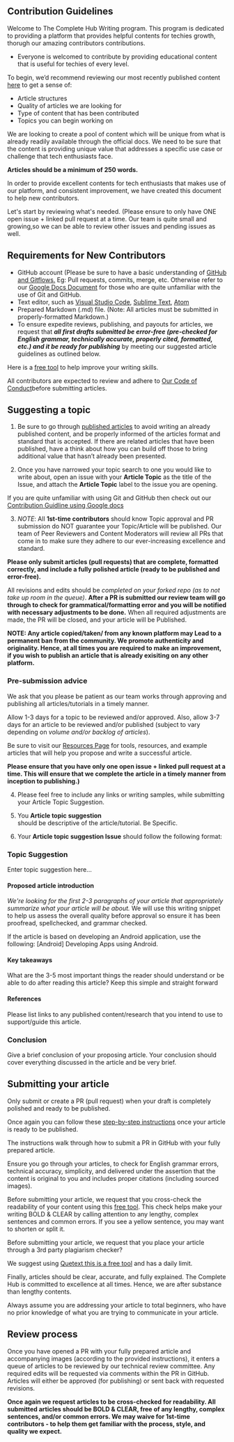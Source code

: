 ## Contribution Guidelines
Welcome to The Complete Hub Writing program. This program is dedicated to providing a platform that provides helpful contents for techies growth, thorugh our amazing contributors contributions. 

- Everyone is welcomed to contribute by providing educational content that is useful for techies of every level. 

To begin, we’d recommend reviewing our most recently published content [here](https://tch.powerappsportals.com/) to get a sense of:

- Article structures
- Quality of articles we are looking for
- Type of content that has been contributed 
- Topics you can begin working on
 
We are looking to create a pool of content which will be unique from what is already readily available through the official docs. We need to be sure that the content is providing unique value that addresses a specific use case or challenge that tech enthusiasts face. 

**Articles should be a minimum of 250 words.**

In order to provide excellent contents for tech enthusiasts that makes use of our platform, and consistent improvement, we have created this document to help new contributors.

Let's start by reviewing what's needed. (Please ensure to only have ONE open issue + linked pull request at a time. Our team is quite small and growing,so we can be able to review other issues and pending issues as well.

## Requirements for New Contributors
- GitHub account (Please be sure to have a basic understanding of [GitHub and Gitflows.](https://www.youtube.com/watch?v=MnUd31TvBoU&t=510s) Eg: Pull requests, commits, merge, etc. Otherwise refer to our [Google Docs Document](https://bit.ly/send-in-your-topic) for those who are quite unfamiliar with the use of Git and GitHub.
- Text editor, such as [Visual Studio Code](https://code.visualstudio.com/), [Sublime Text](https://www.sublimetext.com/), [Atom](https://atom.io/)
- Prepared Markdown (.md) file. (Note: All articles must be submitted in properly-formatted Markdown.)
- To ensure expedite reviews, publishing, and payouts for articles, we request that ***all first drafts submitted be error-free (pre-checked for English grammar, technically accurate, properly cited, formatted, etc.) and it be ready for publishing*** by meeting our suggested article guidelines as outlined below. 

Here is a [free tool](https://writeandimprove.com/?lang=en-GB) to help improve your writing skills. 

All contributors are expected to review and adhere to [Our Code of Conduct](https://github.com/The-Complete-Hub/writers-program/blob/main/CODE_OF_CONDUCT.md)before submitting articles.

## Suggesting a topic
1. Be sure to go through [published articles](https://tch.powerappsportals.com/) to avoid writing an already published content, and be properly informed of the articles format and standard that is accepted. If there are related articles that have been published, have a think about how you can build off those to bring additional value that hasn’t already been presented.
 
2. Once you have narrowed your topic search to one you would like to write about, open an issue with your **Article Topic** as the title of the Issue, and attach the **Article Topic** label to the issue you are opening. 

If you are quite unfamiliar with using Git and GitHub then check out our [Contribution Guidline using Google docs](https://bit.ly/send-in-your-topic) 

3. *NOTE*: All **1st-time contributors** should know Topic approval and PR submission do NOT guarantee your Topic/Article will be published. Our team of Peer Reviewers and Content Moderators will review all PRs that come in to make sure they adhere to our ever-increasing excellence and standard. 

**Please only submit articles (pull requests) that are complete, formatted correctly, and include a fully polished article (ready to be published and error-free).**

All revisions and edits should be *completed on your forked repo (as to not take up room in the queue)*. **After a PR is submitted our review team will go through to check for grammatical/formatting error and you will be notified with necessary adjustments to be done.** When all required adjustments are made, the PR will be closed, and your article will be Published.

**NOTE: Any article copied/taken/ from any known platform may Lead to a permanent ban from the community. We promote authenticity and originality. Hence, at all times you are required to make an improvement, if you wish to publish an article that is already exisiting on any other platform.**

### Pre-submission advice
We ask that you please be patient as our team works through approving and publishing all articles/tutorials in a timely manner.

Allow 1-3 days for a topic to be reviewed and/or approved. Also, allow 3-7 days for an article to be reviewed and/or published (subject to vary depending on _volume and/or backlog of articles_).

Be sure to visit our [Resources Page](https://github.com/The-Complete-Hub/writers-program/blob/main/new_contributors/resources-page.md) for tools, resources, and example articles that will help you propose and write a successful article.

**Please ensure that you have only one open issue + linked pull request at a time. This will ensure that we complete the article in a timely manner from inception to publishing.)**


4. Please feel free to include any links or writing samples, while submitting your Article Topic Suggestion.

5. You **Article topic suggestion**  
should be descriptive of the article/tutorial. Be Specific. 

6. Your **Article topic suggestion Issue**  should follow the following format:

### Topic Suggestion
Enter topic suggestion here...

#### Proposed article introduction
*We're looking for the first 2-3 paragraphs of your article that appropriately summarize what your article will be about.*
We will use this writing snippet to help us assess the overall quality before approval so ensure it has been proofread, spellchecked, and grammar checked.

If the article is based on developing an Android application, use the following: [Android] Developing Apps using Android.

#### Key takeaways 
What are the 3-5 most important things the reader should understand or be able to do after reading this article?
Keep this simple and straight forward


#### References
Please list links to any published content/research that you intend to use to support/guide this article.

### Conclusion
Give a brief conclusion of your proposing article. Your conclusion should cover everything discussed in the article and be very brief.

## Submitting your article
Only submit or create a PR (pull request) when your draft is completely polished and ready to be published. 

Once again you can follow these [step-by-step instructions](https://github.com/The-Complete-Hub/writers-program/blob/main/new_contributors/UPLOAD_GUIDELINES.md) once your article is ready to be published.

The instructions walk through how to submit a PR in GitHub with  your fully prepared article.

Ensure you go through your articles, to check for English grammar errors, technical accuracy, simplicity, and delivered under the assertion that the content is original to you and includes proper citations (including sourced images).

Before submitting your article, we request that you cross-check the readability of your content using this [free tool](http://www.hemingwayapp.com/). This check helps make your writing BOLD & CLEAR by calling attention to any lengthy, complex sentences and common errors. If you see a yellow sentence, you may want to shorten or split it. 

Before submitting your article, we request that you place your article through a 3rd party plagiarism checker? 

We suggest using [Quetext this is a free tool](https://www.quetext.com/) and has a daily limit. 

Finally, articles should be clear, accurate, and fully explained. The Complete Hub is committed to excellence at all times. Hence, we are after substance than lengthy contents.

Always assume you are addressing your article to total beginners, who have no prior knowledge of what you are trying to communicate in your article.

## Review process
Once you have opened a PR with your fully prepared article and accompanying images (according to the provided instructions), it enters a queue of articles to be reviewed by our technical review committee. Any required edits will be requested via comments within the PR in GitHub.  Articles will either be approved (for publishing) or sent back with requested revisions. 

**Once again we request articles to be cross-checked for readability. All submitted articles should be BOLD & CLEAR, free of any lengthy, complex sentences, and/or common errors. We may waive for 1st-time contributors - to help them get familiar with the process, style, and quality we expect.**
